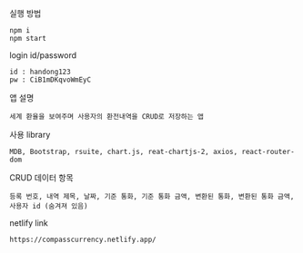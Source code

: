 실행 방법

    npm i
    npm start

login id/password

    id : handong123
    pw : CiB1mDKqvoWmEyC

앱 설명

    세계 환율을 보여주며 사용자의 환전내역을 CRUD로 저장하는 앱

사용 library

    MDB, Bootstrap, rsuite, chart.js, reat-chartjs-2, axios, react-router-dom

CRUD 데이터 항목

    등록 번호, 내역 제목, 날짜, 기준 통화, 기준 통화 금액, 변환된 통화, 변환된 통화 금액, 사용자 id (숨겨져 있음)

netlify link

    https://compasscurrency.netlify.app/ 